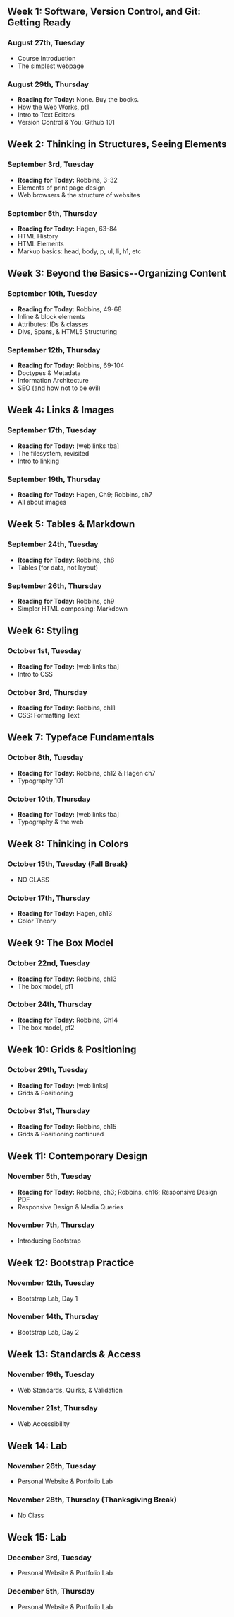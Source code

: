 ## Week 1: Software, Version Control, and Git: Getting Ready
### August 27th, Tuesday 
* Course Introduction
* The simplest webpage

### August 29th, Thursday
* **Reading for Today:** None. Buy the books.
* How the Web Works, pt1
* Intro to Text Editors
* Version Control & You: Github 101

## Week 2: Thinking in Structures, Seeing Elements
### September 3rd, Tuesday
* **Reading for Today:** Robbins, 3-32
* Elements of print page design
* Web browsers & the structure of websites

### September 5th, Thursday
* **Reading for Today:** Hagen, 63-84
* HTML History
* HTML Elements
* Markup basics: head, body, p, ul, li, h1, etc

## Week 3: Beyond the Basics--Organizing Content
### September 10th, Tuesday
* **Reading for Today:** Robbins, 49-68
* Inline & block elements
* Attributes: IDs & classes
* Divs, Spans, & HTML5 Structuring

### September 12th, Thursday
* **Reading for Today:**  Robbins, 69-104
* Doctypes & Metadata
* Information Architecture
* SEO (and how not to be evil)

## Week 4: Links & Images
### September 17th, Tuesday
* **Reading for Today:** [web links tba]
* The filesystem, revisited
* Intro to linking

### September 19th, Thursday
* **Reading for Today:** Hagen, Ch9; Robbins, ch7
* All about images

## Week 5: Tables & Markdown
### September 24th, Tuesday
* **Reading for Today:** Robbins, ch8
* Tables (for data, not layout)

### September 26th, Thursday
* **Reading for Today:** Robbins, ch9
* Simpler HTML composing: Markdown

## Week 6: Styling
### October 1st, Tuesday 
* **Reading for Today:** [web links tba]
* Intro to CSS

### October 3rd, Thursday
* **Reading for Today:** Robbins, ch11
* CSS: Formatting Text

## Week 7: Typeface Fundamentals
### October 8th, Tuesday
* **Reading for Today:** Robbins, ch12 & Hagen ch7
* Typography 101

### October 10th, Thursday
* **Reading for Today:** [web links tba]
* Typography & the web

## Week 8: Thinking in Colors
### October 15th, Tuesday (Fall Break)
* NO CLASS

### October 17th, Thursday
* **Reading for Today:** Hagen, ch13
* Color Theory

## Week 9: The Box Model
### October 22nd, Tuesday
* **Reading for Today:** Robbins, ch13
* The box model, pt1

### October 24th, Thursday
* **Reading for Today:** Robbins, Ch14
* The box model, pt2

## Week 10: Grids & Positioning
### October 29th, Tuesday
* **Reading for Today:** [web links]
* Grids & Positioning

### October 31st, Thursday
* **Reading for Today:** Robbins, ch15
* Grids & Positioning continued

## Week 11: Contemporary Design
### November 5th, Tuesday
* **Reading for Today:** Robbins, ch3; Robbins, ch16; Responsive Design PDF
* Responsive Design & Media Queries

### November 7th, Thursday

* Introducing Bootstrap

## Week 12: Bootstrap Practice
### November 12th, Tuesday
* Bootstrap Lab, Day 1

### November 14th, Thursday
* Bootstrap Lab, Day 2

## Week 13: Standards & Access
### November 19th, Tuesday
* Web Standards, Quirks, & Validation

### November 21st, Thursday
* Web Accessibility

## Week 14: Lab
### November 26th, Tuesday

* Personal Website & Portfolio Lab

### November 28th, Thursday (Thanksgiving Break)
* No Class

## Week 15: Lab
### December 3rd, Tuesday

* Personal Website & Portfolio Lab

### December 5th, Thursday
 * Personal Website & Portfolio Lab